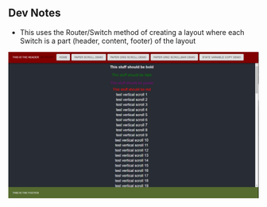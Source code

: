 ## Dev Notes

- This uses the Router/Switch method of creating a layout where each Switch is a part (header, content, footer) of the layout

![React Basic Layout Example](/screenshots/screenshot.PNG)
